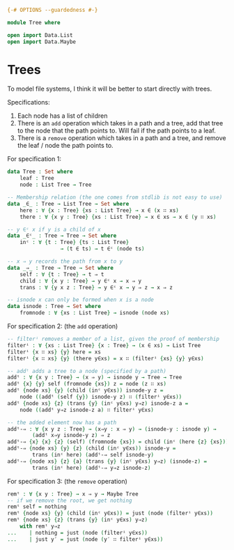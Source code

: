 ```agda
{-# OPTIONS --guardedness #-}

module Tree where

open import Data.List
open import Data.Maybe
```

# Trees

To model file systems, I think it will be better to start directly with trees.

Specifications:

1. Each node has a list of children
2. There is an `add` operation which takes in a path and a tree, 
add that tree to the node that the path points to. Will fail if the path points 
to a leaf.
3. There is a `remove` operation which takes in a path and a tree, and remove the 
leaf / node the path points to. 

For specification 1:

```agda
data Tree : Set where
    leaf : Tree
    node : List Tree → Tree

-- Membership relation (the one comes from stdlib is not easy to use)
data _∈_ : Tree → List Tree → Set where
    here : ∀ {x : Tree} {xs : List Tree} → x ∈ (x ∷ xs)
    there : ∀ {x y : Tree} {xs : List Tree} → x ∈ xs → x ∈ (y ∷ xs)

-- y ∈ᶜ x if y is a child of x
data _∈ᶜ_ : Tree → Tree → Set where
    inᶜ : ∀ {t : Tree} {ts : List Tree} 
                 → (t ∈ ts) → t ∈ᶜ (node ts)

-- x ⇒ y records the path from x to y
data _⇒_ : Tree → Tree → Set where
    self : ∀ {t : Tree} → t ⇒ t
    child : ∀ {x y : Tree} → y ∈ᶜ x → x ⇒ y
    trans : ∀ {y x z : Tree} → y ∈ᶜ x → y ⇒ z → x ⇒ z

-- isnode x can only be formed when x is a node
data isnode : Tree → Set where
    fromnode : ∀ {xs : List Tree} → isnode (node xs)
```

For specification 2: (the `add` operation)

```agda
-- filterⁱ removes a member of a list, given the proof of membership
filterⁱ : ∀ {xs : List Tree} {x : Tree} → (x ∈ xs) → List Tree
filterⁱ {x ∷ xs} {y} here = xs
filterⁱ {x ∷ xs} {y} (there y∈xs) = x ∷ (filterⁱ {xs} {y} y∈xs) 

-- addᵗ adds a tree to a node (specified by a path)
addᵗ : ∀ {x y : Tree} → (x ⇒ y) → isnode y → Tree → Tree
addᵗ {x} {y} self (fromnode {xs}) z = node (z ∷ xs)
addᵗ {node xs} {y} (child (inᶜ y∈xs)) isnode-y z = 
    node ((addᵗ (self {y}) isnode-y z) ∷ (filterⁱ y∈xs))
addᵗ {node xs} {z} (trans {y} (inᶜ y∈xs) y⇒z) isnode-z a = 
    node ((addᵗ y⇒z isnode-z a) ∷ filterⁱ y∈xs)

-- the added element now has a path
addᵗ-⇒ : ∀ {x y z : Tree} → (x⇒y : x ⇒ y) → (isnode-y : isnode y) → 
        (addᵗ x⇒y isnode-y z) ⇒ z
addᵗ-⇒ {x} {x} {z} (self) (fromnode {xs}) = child (inᶜ (here {z} {xs}))
addᵗ-⇒ {node xs} {y} {z} (child (inᶜ y∈xs)) isnode-y = 
        trans (inᶜ here) (addᵗ-⇒ self isnode-y)
addᵗ-⇒ {node xs} {z} {a} (trans {y} (inᶜ y∈xs) y⇒z) (isnode-z) = 
        trans (inᶜ here) (addᵗ-⇒ y⇒z isnode-z)
```

For specification 3: (the `remove` operation)

```agda
remᵗ : ∀ {x y : Tree} → x ⇒ y → Maybe Tree
-- if we remove the root, we get nothing
remᵗ self = nothing
remᵗ {node xs} {y} (child (inᶜ y∈xs)) = just (node (filterⁱ y∈xs))
remᵗ {node xs} {z} (trans {y} (inᶜ y∈xs) y⇒z) 
    with remᵗ y⇒z
...    | nothing = just (node (filterⁱ y∈xs))
...    | just y′ = just (node (y′ ∷ filterⁱ y∈xs))
```